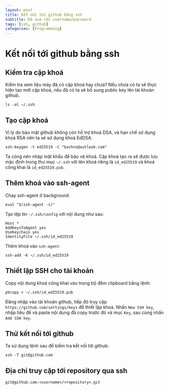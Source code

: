 ```yaml
---
layout: post
title: Kết nối tới github bằng ssh
subtitle: Đã xưa rồi username/password
tags: [ssh, github]
categories: [Programming]
---
```


# Kết nối tới github bằng ssh

## Kiểm tra cặp khoá

Kiểm tra xem liệu máy đã có cặp khoá hay chưa? Nếu chưa có ta sẽ thực hiện tạo mới cặp khoá, nếu đã có ta sẽ bổ sung public key lên tài khoản github.

    ls -al ~/.ssh

## Tạo cặp khoá

Vì lý do bảo mật github không còn hỗ trợ khoá DSA, và hạn chế sử dụng khoá RSA nên ta sẽ sử dụng khoá EdDSA.

    ssh-keygen -t ed25519 -C "bachns@outlook.com"

Ta cũng nên nhập mật khẩu để bảo vệ khoá. Cặp khoá tạo ra sẽ được lưu mặc định trong thư mục `~/.ssh` với tên khoá riêng là `id_ed25519` và khoá công khai là `id_ed25519.pub`.

## Thêm khoá vào ssh-agent

Chạy ssh-agent ở background:

    eval "$(ssh-agent -s)"

Tạo tệp tin `~/.ssh/config` với nội dung như sau:

    Host *
    AddKeysToAgent yes
    UseKeychain yes
    IdentityFile ~/.ssh/id_ed25519

Thêm khoá vào `ssh-agent`:

    ssh-add -K ~/.ssh/id_ed25519

## Thiết lập SSH cho tài khoản

Copy nội dung khoá công khai vào trong bộ đêm clipboard bằng lệnh:

    pbcopy < ~/.ssh/id_ed25519.pub

Đăng nhập vào tài khoản github, tiếp đó truy cập `https://github.com/settings/keys` để thiết lập khoá. Nhấn `New SSH key`, nhập tiêu đề và paste nội dung đã copy trước đó và mục `Key`, sau cùng nhấn `Add SSH key`.

## Thử kết nối tới github

Ta sử dụng lệnh sau để kiểm tra kết nối tới github:

    ssh -T git@github.com

## Địa chỉ truy cập tới repository qua ssh

    git@github.com:<username>/<repository>.git
